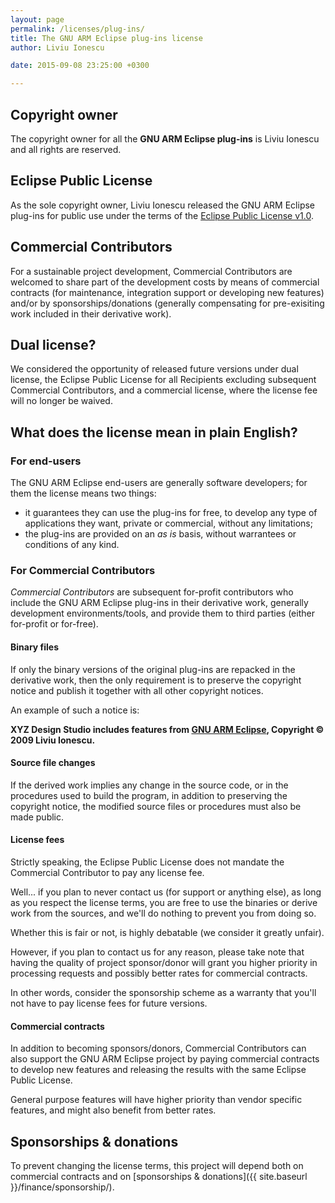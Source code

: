 ```yaml
---
layout: page
permalink: /licenses/plug-ins/
title: The GNU ARM Eclipse plug-ins license
author: Liviu Ionescu

date: 2015-09-08 23:25:00 +0300

---
```


## Copyright owner

The copyright owner for all the **GNU ARM Eclipse plug-ins** is Liviu Ionescu and all rights are reserved.

## Eclipse Public License

As the sole copyright owner, Liviu Ionescu released the GNU ARM Eclipse plug-ins for public use under the terms of the [Eclipse Public License v1.0](https://www.eclipse.org/legal/epl-v10.html).

## Commercial Contributors

For a sustainable project development, Commercial Contributors are welcomed to share part of the development costs by means of commercial contracts (for maintenance, integration support or developing new features) and/or by sponsorships/donations (generally compensating for pre-exisiting work included in their derivative work).

## Dual license?

We considered the opportunity of released future versions under dual license, the Eclipse Public License for all Recipients excluding subsequent Commercial Contributors, and a commercial license, where the license fee will no longer be waived.

## What does the license mean in plain English?

### For end-users

The GNU ARM Eclipse end-users are generally software developers; for them the license means two things:

* it guarantees they can use the plug-ins for free, to develop any type of applications they want, private or commercial, without any limitations;
* the plug-ins are provided on an _as is_ basis, without warrantees or conditions of any kind.

### For Commercial Contributors

_Commercial Contributors_ are subsequent for-profit contributors who include the GNU ARM Eclipse plug-ins in their derivative work, generally development environments/tools, and provide them  to third parties (either for-profit or for-free).

#### Binary files
If only the binary versions of the original plug-ins are repacked in the derivative work, then the only requirement is to preserve the copyright notice and publish it together with all other copyright notices.

An example of such a notice is:

**XYZ Design Studio includes features from [GNU ARM Eclipse](http://gnuarmeclipse.github.io), Copyright © 2009 Liviu Ionescu.**

#### Source file changes

If the derived work implies any change in the source code, or in the procedures used to build the program, in addition to preserving the copyright notice, the modified source files or procedures must also be made public.

#### License fees

Strictly speaking, the Eclipse Public License does not mandate the Commercial Contributor to pay any license fee.

Well... if you plan to never contact us (for support or anything else), as long as you respect the license terms, you are free to use the binaries or derive work from the sources, and we'll do nothing to prevent you from doing so.

Whether this is fair or not, is highly debatable (we consider it greatly unfair).

However, if you plan to contact us for any reason, please take note that having the quality of project sponsor/donor will grant you higher priority in processing requests and possibly better rates for commercial contracts.

In other words, consider the sponsorship scheme as a warranty that you'll not have to pay license fees for future versions.

#### Commercial contracts

In addition to becoming sponsors/donors, Commercial Contributors can also support the GNU ARM Eclipse project by paying commercial contracts to develop new features and releasing the results with the same Eclipse Public License.

General purpose features will have higher priority than vendor specific features, and might also benefit from better rates.

## Sponsorships & donations

To prevent changing the license terms, this project will depend both on commercial contracts and on [sponsorships & donations]({{ site.baseurl }}/finance/sponsorship/).
